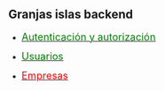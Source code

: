 ## Granjas islas backend

- [<span style="color:green; font-size:18px">Autenticación y autorización</span>](doc/auth.md)

- [<span style="color:green; font-size:18px">Usuarios</span>](doc/users.md)

- [<span style="color:red; font-size:18px">Empresas</span>](doc/company.md)
